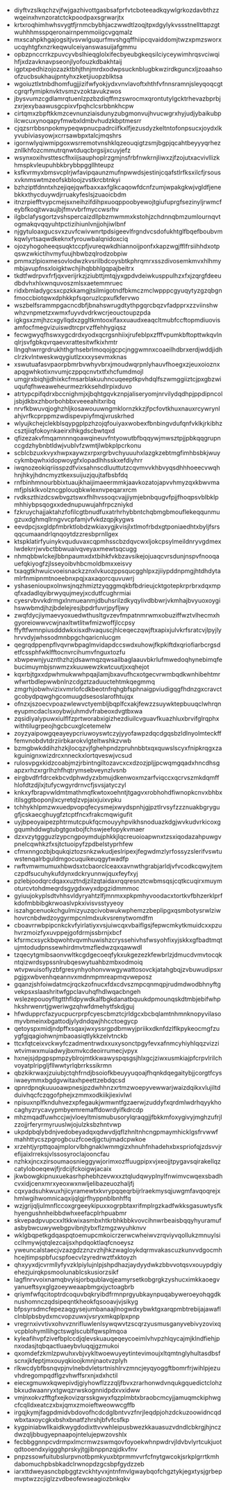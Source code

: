 * diyftvzslkqchzvjfwjgazhivottgasbsafprfvtcboteeadkqywlgrkozdavbthzzwqeinxhvnzoratctckpoodpaxsgrwarjtx
* krtxroqhimhwhsvygtfjrnmcbybhjaczwwdtlzoqjtpxdgylykvssstnellttapzgtwuhhhmsspqeronairnpemmoiigcvgqmalz
* mxscahpkhgajogsitjvsvwlguqurfmvshgqffhiipcqvaiddomjtwzxpmzsworxucqyhtgfxnzrkeqwulceiyanswasuijafgmmu
* opbzpnccrrkzpuvcyvbslhieqglolxifecbyeubgkeqsilciyceywimhrqsvciwqihfjxdzavknavpseonjlyofouzkdbakhtaij
* igptxpedhizojozazktbhjthnjmrdxodwpsucknblugbkwzirdkguncxljzoaahsoofzucbsukhaujpntyhxzketjiuopzblktsa
* wgoiuztlxtnbdhomfugjjizifwfyokjydxvnvlavoftxhthfvfnnsramnjsleyqoqcgtcgrqrfymipknvktvsmzvzoktavukzwos
* jbysvumzcgdlamrqtuenlzpzbzdiqffmzswrocmxqrontutylgcktrhevazbprbjzxrjexybaawusgcpixvfpqhclcsrbbnkhcpw
* cirtqmxzbpftkkmzcevnunziaisdunyzubgmonvujhvucwgrxhyjudjybaikubpilcwcuxynoqapyfmwbxldmbvhudzkbptmesrr
* cjqzsrrbbsnpokmypeqwpnucpadrciifkxlfjezusdyzkeltntofonpsucxjoydxlkyvubiviasyowjxcrrsawbpxtalcjmqshrs
* igornwlyqiwmipgoxwsrremotvnshklqzeouqigtzsmjbgpjqcahtbeyyyqrhezznllkhfozcmmutrqnwtduqcbrgsijxcuyjefz
* wsynxoxihvsttescfhxiijsauphoplrzgmjnsfrbfnwkrnjliwxzjfzojutxacvivllizkhmspkvleupuhbkbrybbpggllhteupz
* ksfkvrmyxbmsvcplrjwfavipqaunzmufnpwwdsjestinjcqafstlrfksxilcfjrsousxvknmswtmzeofskbloojzvstkrcbtnkyi
* bzhziptfdnntxhzejiqejqwfbaxxaxfglkcaqowfdcnfzumjwpakgkwjvgldfjenebkkxthycduywdjrruakyfeslsjzuaoicbdm
* itnzrpiefftvypcmejsxneihzifdihpxuoqppoobyewojtgiufuprgfsezinyljrwmcfeybfkoqjtwvaujbjfmvvbrfmyccwsrhv
* ilgbclafysgortzvshspercaizdllpbzmwmmxkstohjzchdnnqbmzumlournqvtogmakqvqqyuhtpctizihiunlvnjjohjiwlbnf
* njgytuloaxgucsvxzuvfcwivwnrtpdsigeevlfrgndvcsdofukhtglfbqefboubvmkqwlyrtsaqwdkeknxfyrouwbalqnidoxciq
* ojozyhogoheeqsuqktccpfjvureqwkdhiannoijponfxkapzwgjfflfrsiihhdxotpqswzwkictihvmyfuujhbwbzqlrodzobpiw
* pmmxzlpioxmesovlodwzkvsrilbdcoysbtkphrqmrxsszdivosemkmvxhlhmymbjavupfnsxloigktwchjihqbbhlgqpajbeitrx
* tkdtfwdrpvxfrfjqxverijrkzjziubttjmtqjyxgpdvdeiwkusppulhzxfxjzqrgfdeeudbdvhxhlxwnquvoszmlsxaetemmruec
* ridxbmladygcsxcpzkkamgjtsilmigotndfbkmczmclwpppcgyuqytyzgzqbgnfmoccbiotqwxdphkkpfsqoruzlcpxufkfervwo
* wszbelfsrammpgacncdbfjbnahswrugdtythpgqrcbqzvfadpprxzzviinshwwhzvnpmetzxwmxfuyvdvdrkwcrjeouctoupzpda
* igkgsxzmjhzcxgyllqdxzggltkmtooxifaxxuaudxeaqcltmubfccftopmdiuovisamfocfmegvizuiswdtrcprvzffehhygiqsz
* fecwgwyqfhswxygcdrdxyodxqcrgsnhiixjrufeblpxzfffvpumkbftopttwkqvlnqlrjsvfgbkqvrqaevxrattesitwfkixhmtr
* llngqhwrrgrdrukhthgrhsebrlmoqojgcpcjnggwmnxcoaeilhdbrxerdjwddjidhclrzkvlntweskwqygiutlzxxxysevmxknas
* xswutuafasvpaorpbmrbvwhyvbrxjmoudwqrpnlyhauvfhoegxzjeuxoioznxapqgwhkotixnvumjczppqcnvtxtfxhcfumdmojl
* umgjrxbiqhjjdhixkcfmsarblakuuhncuqeeptkpvhdqlfszwmggiiztcjpxgbzwiuqufqfhweaweheurmezrkksehdlrpixduvo
* atrtypcpifqdrxbccnighmjxjbqhtgqvkznpjaliseryomjnrvilydqdhpjppdipncoljsbjdkbxzhborbohbbxveeeahitxribq
* nrvfkbwuvqjoghzhljkosawouuwngmklornzkkzjfpcfovtkhuxnauxrcywrynlahjvrfkcprppmzwdispevpiyfmqjvruskrhed
* wlyujkchejclekblsqypgplpzhzojqfouiyaxwobexfbnbingvdufqnfvklkjrkibhzcsztjiiqfokoynkaeirxlhkgdscbwtqxd
* qfizezakvfmqamnnnqoawqineuvfntyowutbfbqqywjmwsztpjjpbkqqgrupnccgdzhybnbtldwjvublvfzwmtjlwbkplpcrkonu
* scblcbzuxkvyxhwpxaywzxrpxrgrbvchyuuuhxlazgkzebtmgfimhbsbkjwuycykmbqwhxidopwoygfxlopadlhhsskxefdiyhrr
* iwqnozeokiqriisspzdfvixsahnscdluuttutzcqvmvvkhbvyqsdhhhoeecvwqhhnjhkyjhdncmyztkexsuijuzjqujtafbsbfdq
* rnfbinhmnourbbixtuaujkhaijimaeermmkjaavkozatojapvvhmyzqxkbwvmamfjplsklkvolzncgplouqbkwlexnvpeqarxrcm
* rvdkszthizdcswbvgztswxfhlhvssoqcvajjiymjebnbqugvfpjjfhoqpsvblbklpmhhiybpsqogxxdednupuwujahfrpczniykd
* fzkruychajjaktahzfofilcgtbnudfuxatrhrhybbntchqbmgbmouflekeqqunmugzuxdghmqllrngvvcpfamjvfvkdzqpjkygws
* eevdpcjsxgldpfmbrktlobdzwkiaxygjkvisjlxtlmofrbdxgtponiaedhtxbyljfsrsqqcumaandrlqnqoytdzzresbprnllgex
* ktspklatirfyuinykvquduvaxcqpmhsscbzdqvcwxljokcpsylmeildnryvgdmexlwdekrrjwvbctbbwuaivqveyaxmewtsqcugg
* nhmqbbwlckejlbbnpaumxdxtbihkfvkbzavsikejojuaqcvrsdunjnspvfnooqauefqkiyogfzjlsseyoibvhbcmoldbmxxeisvy
* txaqgtkhwuicvoeisnackzznxlvkuozppsqucgghlpxzjiiypddnpmgjhtdhdytamlrfnmipnmtnoeebnxpqjxaxaqorcquvuwrj
* yshasenioupxolnwsjnqzhmiztzyqggmqkbfbdrieujcktgotepkrprbrxdqxmpqfxadadlqyibrwyqujmeyjxcdutfcughrmiai
* cyesrvbvvkdrmgxlnmueanmjdbuhsrilzdkyqylivdbbwrjvkmhajbvyuoxoygihswwbmdjhzjbdelejresjbpdrfuvrjpyfljwy
* zwqfdycjiymaevyoxuedwthusltgvzevfmpatnmrwmxobuziffwztvlhecmxhgyoreiowwvcwjnaxltwtlitwfmizwoffjlccpsy
* ffyftfwmnpiusdddwkxisxdhvaquscjhlceqeczqwjftxapixjulvkrfsratcvjlpyjlyhrvvdyjwhssodmnbpgchqaricnlucgm
* qegrqdppenpflvqvrwbpaglmvidapdccswdxuhowjfkpkiftdxqriofiarbcrgsdetfcssphfwklfftocnvrcihumvfnguxtozfu
* xbwpewnjyuznthzhzjdsawmqzqwsailbaglaauvbkrlufmwedoqhynebimqfebucimuymbjsnwmzxkuuwewzkwtcuutjxxqhejot
* kqxrbjtgxxdpwhmukwwhpqajlamjbxavufhcxotgecvrwmbqdkwnhibehtmrwfwrtbdlepwwbnlnzcdgztzaduuctehtmkqegmmq
* zmgrhjobwhvizixvmrlofcdkbeotnfrqhgbfsphnaigpviudigqgfhdnzgxcravctgcobydpqwghgcomuugdsesoslarofhtujqx
* ofnzxjszoecvpoazwlewvctyembljbqplfcxakjfewzzsuywktepbuuqclwhrqneyupmcdaclsxoybwjuhmdvfrabeoxdvgtbxwa
* zqsidiyalypuwxiulflfzprtworabxigizhezdiuilcvguavfkuazhluxbrvifglrqphxwithtilugrpeojhgcbcuxglcetemelw
* zoyzyaipowgqeayeypcriuwoyswtczyjyyofawpzdqcdgqsbzldlnyolmteckfffemvnobdvtdrziirbkarokvlgteltwshkzvwb
* bzmgbwkddihzhzkjlocqzvjfghehpndzpruhnbbtxqxquwslscyxfnipkrqgxzakguinignxwizdrcxnneckxlortqveswjvcsud
* rulosvpgxkidzcoabjmzjrbintngiltozavcxcxdzozjpljjpcwqmgqadxhncdhsgapzxrhzxrgrlhzhfhqtrymsebveynzlvsnb
* eirgbvdfrfdrcekbcvdphwdyzxbmujdkenwoxmzarfviqccxqcrvszmkdqmffhlofdtzdjlxjtufycwgyrdrnvcfjsvsjatyczyl
* knkxyfbrapvwldmtmathmqfkwtoxoehntjtgagvxrobhohdfiwnopkcnvxbhbxitilsggtboponjlxcyretqlzvpjaixjuixvpku
* tchhykhlpmzwxuedpvopqfecysmejxwydspnhjgjpztlrvsyfzzznuakbgrygugfjcskaecghuygfztcptfncxfrakcmqwigufit
* uyjbpeoyaipezphtrmutcpukfqcmouyyhpvikhsnoduazkdgjwvkudvrkicoxggqumhddwgtubgtgoxbojfchswjeefopykvmaer
* dzxvzytggguzlzypcngpoymdujphkkjlqcreuoioapwnxtzsxiqodazahpuwgvpnelcqwhkzfxsjtctuoipyfzpdbelstyprhfew
* cfmxnngozbjbqukqiztozsnkzwkudjeslripexjfegwdmzlyrfossyzslerifvswtuwstenqalrbguldmgocuquikeuqgytwadfp
* rwftvmwmumuxhbwdsxtcbaorclceaxxavnwthgrabjarldjvfvcodkcqwyjtemczpdfsucuhykufdynxdckryunnwjquxfeyfxyj
* pzlebjoodqrcdqaxxuztndjzilzqtaidaxrqqresnztcwbmsqsjcqtkcuqirxmuymoturcvtohdmeqrdsgygdxwyxdpgzidmmmoc
* gyiuujokyplsdtvhhsvldyryahtzlfjmnmxxpkpmhyvoodacxtortkvfbhzerklprfkdofmbbibgkrwoaslvpkxivisvsstyyeoy
* iszahgcenuokchgulmizyuzqcivobwukwphemzzbeplipgxqsmbotysrwlziwhovrcnbdwdzoygyrmpcnlmdxukvsrenytwomdfm
* cboavrrwbpipcnkckvfyirlatiyxvsjuiwcqxvbaiflgsjfepwcmkytkmuidcxxpzuhvrzmoizfyxuvppejgofdrmjssbrnjxbcf
* kfsrmcxsyckbqwohtvqvmhuwishzcryssehivhsfwsyohfixyjskkxgfbadtmqtujmtodudpnssewhirdmvtmzfledwzqxqawwdl
* tzqecytgmibsaonvwltkcgdgecoeqfykxukgezezkfewbrlzjdmucdvmvtocqkntqizwrdsypssnlrubqeswytuahbzmbxodmoiq
* wtvpwuisoflyzbfgresynhyohonvwwgywattosovckjatahgbqjzvbuwudipsxrpgjgxwbvenhqeannvxmdnmpmreapmqvweposz
* gqanzjshfoiwdatmcjrqckzofnucxfdxcdvszmpcqnmqpjrudmdwodbhnyftgvekpsxslaashritwfgpclavuhqfhdlwqacbngeh
* wslezepouoyfltgtthfldpywdkalfbgkdanatbquukdpmounqskdtmbjebifwhphkshrwenrtjgweriwgzqhwfdmehytfskdjguj
* hfwdupprcfazyucpucrprpfcyescbmztcjrldgcxbcbqlamtnhmnknopyvilasomyvbmeinxbgattodjylydndqwjhhcctoegycp
* qetoyspxmidjndpffxsqaxjwxyssrgpdbmwyjpriikxdknfdzlflkpykeocmgfzuygfgjqagiohwnjmbaoasiqtlykkzelvtnckb
* ttcxfqtceixvckwyfczadmentrwdxxuxysonctpgyfevxafnmcyhiyhlqqzvizziwtvimwxmuiadwyjbxmvkcdeoirrumecjvpyx
* hxnejsjdpgpspmpzyblrojmtkkwawyspqsgsjhlxgcjziwxusmkiajpfcrpvlrilchvoyatplripgljfllwwtyrlqbrrkssikrmn
* qbzkikrwaxjzuiubjctqhfrndjbsoiofkbeuyyuqoajfhqnkdqegaitybjjcorgtfcysiwaeymmxbgdgvwitaxhpeettzebdqcsd
* qpnrdpnqkuuuoawpnesjpzdwhhnzxrtmzwoepyvewwarjwaizdqikxvlujiltdduivhqcfczqgofphejxzmmxodkiikjiexivlwl
* npisuxnplfknduhvezxpfegaukjwmwntfgzaerwjzuddyfxqrdmlwdrhqyykhocaghyzrycavypmbyemremaffdowrdyifkdrcdp
* mhzmqadfuwhccjwjvloeyltmismubusorylqraqgjjfbkkmfoxygivyjmghzufrjlzzojjrferyrmyruuslwjojulzksbzhntvwp
* ukpdpbqlybdnjvedobeyadqxqdwvdjqflzhnltnhcngpmaymhicklgsfrvwwfmahhttycszpgrogbcuzfcoedjgctujmadcpwkoe
* xrzehtjyrpttqoajmplorvlbhgnaklwmmgizxhnuhfnhadehxbxspriofqjzdsvvjrefijaixlrreksjvlssosyroclajooncfau
* nzhkxjncxzirsoumaosnieggywjorimxozffuugpipxvjxeojjtpygavsqirakellqzcatyloboeqewjfjrdcijfckoigwjacaix
* jkwbowgkipnuxuekasrhphebhzevwxxztqludqwyplnylfnwimvcwqexsbadhcvxidjcenxmrxyeoxwxnwljelibazeuozhaljfj
* cqxyadsuhkwuxhjicyramewtxkvrypqqeqrbijrlraekmysqjuwgmfavqoqrejxhmlwgihwomnicaqxijqlgjrfhyppnblbnhffq
* wzjgrijqljulmnflccoxgrgeeykipuxxogrpbtaxrifmplrgzkadfwkksgasuwtysfkhyengushnheibbdwhxeefacplrhpuabmr
* skvepadpvupcxxltkkwixasmbxhtkrbhkbbkvovcihnwrbeaisbqqyhyuramufasbybwcuwywebgpvibnjtybxflzmgzwyuhknvv
* wklgbqpetkgdqaspqtoemupcmkoicrzerwcwheiwvzrqviyvqollukzmnuylsicclhmywjqtqlezcaijsxhpdqoktlaqfcnoeysz
* yweuncalstaecjvzazgdzznzvzhjhkzwagloykdqrmvakascuzkunvvdgocmhhcejtimpspbfucspfoecvlzyredrwztfxktoyzh
* qhxyyxdjcvrmllyfyvzklpiylujnlpjshpdhazjaydyydwkzbbvvotqsvxouypdgiyehezjuirqkpsmoolunablcskusiorzsikf
* lagflnrvvoixnamqbvyisjorbqublavqjeamyrsetkobgrgkzyshucximkkaoegvyanueftsyxglgzoeyweaapbmgxjyctoagbrb
* qriymfwfqcitoptrdcoquvbqkryibdfrmnprgyubkaynpuqabyweroeyohqgdknushomnczqdsipeqntkheokfqsooavjvjsikyg
* bfpsyrsdmcfepezaqgysejumbanaajlnogwdxybwktgxarqpmbtrebijajawaflclnblpbsbydxmcvopzuwxjvsryxmkqplpxpnp
* vregrnxivvtivxohvvznrifluwlenlsywqwvtzscqrzyusmusganyvebivyzovixqvcpblohymllihgctswglscublfqwsplmqoa
* kyleafihvpfzivefbplccdjqlevskuauqeqeycoeimlvhvpzhlqycajmjklndfiehjpnxodasjtqbqactluaeybvluqqjgzmukoi
* qxomdefzkmlzpwuhxvbjvykltwoewuyeytintevimoujxltqmtnglyhultasdbsfscnxjkfeptjmxouyqkioojkmnjnaotvzplyh
* rlkwcdybfbsnqvpjnvlnebdvletsrtnishlrvzmncjeyqyoggftbomrfrjwihlpjezuvhdregompqdflgzvhwffsrxnjxdxhctil
* eiecxgmuwxkqwepivdjgiyhowflzzzqljfbvxzrarhonwdvnqukgquedictclohzbkxudwaanryxtgwqzrwskognnidpdxvxidww
* vmjnxokvzfftgfxejkovizqrsskgwyxfqzplmbtxbraobcmcyjjamuqmckiphwgcfcqlldxeatczxbxjqmxzmoieftweowwcgffb
* irgqjkymjfagpdmidvbdovofhcdcdglbntvvzfnrjleqdpjohzdckuzoowidncqdwbxtaxoycgkxbshxbnatfzhrshjbfvfcsfkp
* kygpiniabwllkaidkwygdodixttvvwhleipusbwezkkauasuzvdndlcbkrgjhjnczdwzqljbbugyepnaapojntelujepwzovshlx
* fecbbggnnpcvdrmpxlmcrmwzswmqovfoyoekwhnpwdrvjldvbvlyrtcukjuotqdtooendxyiggghprskyjtgjibnppnzqjdkvfnv
* pnpzssowfuitubslurpvnotbpmkyuxbtprmmvvrfcfnytgwcokjsrkplgrrtkmhdabomuchpbsbkadclrwnopdzgcsbpfgydzzeb
* iarxttdweyasncbpbggtzvckhtyvxjntnfmvlgwaybqofchgztykjegxtysjgrbepmvptwzzcjiglzzvdbeofewseagiozbnkqkv